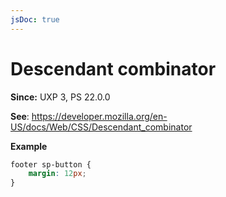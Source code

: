 ```yaml
---
jsDoc: true
---
```

# Descendant combinator

**Since:** UXP 3, PS 22.0.0

**See**: https://developer.mozilla.org/en-US/docs/Web/CSS/Descendant_combinator

**Example**

```css
footer sp-button {
    margin: 12px;
}
```